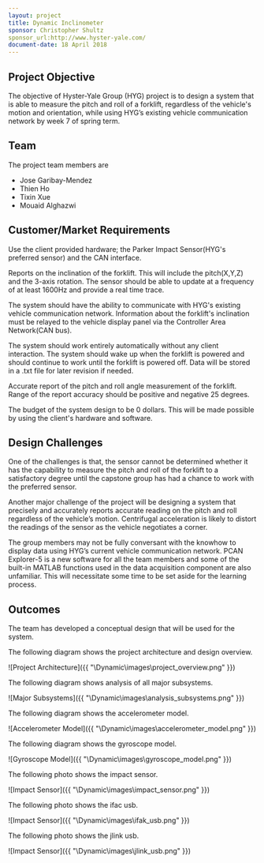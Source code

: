 ```yaml
---
layout: project
title: Dynamic Inclinometer
sponsor: Christopher Shultz
sponsor_url:http://www.hyster-yale.com/
document-date: 18 April 2018
---
```


## Project Objective

The objective of Hyster-Yale Group (HYG) project is to design a system that is able to measure the pitch and roll of a forklift, regardless of the vehicle's motion and orientation, while using HYG’s existing vehicle communication network by week 7 of spring term.

## Team

The project team members are

* Jose Garibay-Mendez
* Thien Ho
* Tixin Xue
* Mouaid Alghazwi

## Customer/Market Requirements

Use the client provided hardware; the Parker Impact Sensor(HYG's preferred sensor) and the CAN interface.

Reports on the inclination of the forklift. This will include the pitch(X,Y,Z) and the 3-axis rotation. The sensor should be able to update at a frequency of at least 1600Hz and provide a real time trace.

The system should have the ability to communicate with HYG's existing vehicle communication network. Information about the forklift's inclination must be relayed to the vehicle display panel via the Controller Area Network(CAN bus).

The system should work entirely automatically without any client interaction. The system should wake up when the forklift is powered and should continue to work until the forklift is powered off. Data will be stored in a .txt file for later revision if needed. 

Accurate report of the pitch and roll angle measurement of the forklift. Range of the report accuracy should be positive and negative 25 degrees.

The budget of the system design to be 0 dollars. This will be made possible by using the client's hardware and software.

## Design Challenges

One of the challenges is that, the sensor cannot be determined whether it has the capability to measure the pitch and roll of the forklift to a satisfactory degree until the capstone group has had a chance to work with the preferred sensor.

Another major challenge of the project will be designing a system that precisely and accurately reports accurate reading on the pitch and roll regardless of the vehicle’s motion. Centrifugal acceleration is likely to distort the readings of the sensor as the vehicle negotiates a corner.

The group members may not be fully conversant with the knowhow to display data using HYG’s current vehicle communication network. PCAN Explorer-5 is a new software for all the team members and some of the built-in MATLAB functions used in the data acquisition component are also unfamiliar. This will necessitate some time to be set aside for the learning process.

## Outcomes

The team has developed a conceptual design that will be used for the system.

The following diagram shows the project architecture and design overview.

![Project Architecture]({{ "\Dynamic\images\project_overview.png" }})

The following diagram shows analysis of all major subsystems.

![Major Subsystems]({{ "\Dynamic\images\analysis_subsystems.png" }})

The following diagram shows the accelerometer model.

![Accelerometer Model]({{ "\Dynamic\images\accelerometer_model.png" }})

The following diagram shows the gyroscope model.

![Gyroscope Model]({{ "\Dynamic\images\gyroscope_model.png" }})

The following photo shows the impact sensor.

![Impact Sensor]({{ "\Dynamic\images\impact_sensor.png" }})

The following photo shows the ifac usb.

![Impact Sensor]({{ "\Dynamic\images\ifak_usb.png" }})

The following photo shows the jlink usb.

![Impact Sensor]({{ "\Dynamic\images\jlink_usb.png" }})
